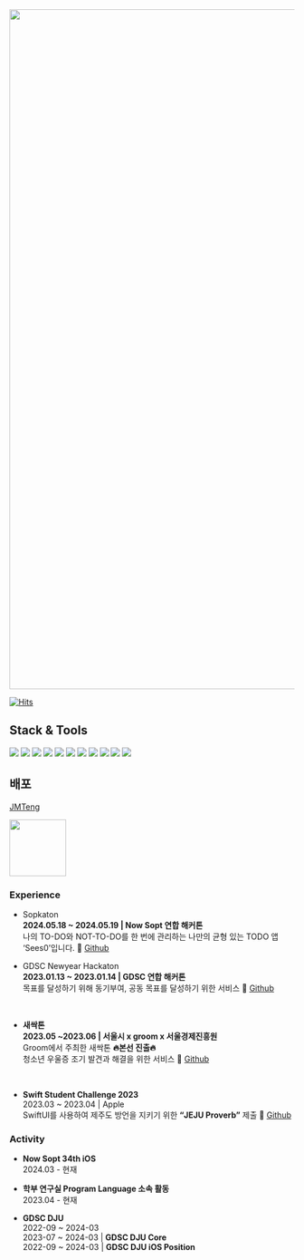 
<!--
**hooni0918/hooni0918** is a ✨ _special_ ✨ repository because its `README.md` (this file) appears on your GitHub profile.

- 🔭 I’m currently working on ..
- 🌱 I’m currently learning ...
- 👯 I’m looking to collaborate on ...
- 🤔 I’m looking for help with ...
- 💬 Ask me about ...
- 📫 How to reach me: ...
- 😄 Pronouns: ...
- ⚡ Fun fact: ...
-->
<img width="1200" src="https://github.com/hooni0918/hooni0918/assets/109647045/24c2ae92-a64e-4a12-bfda-5bdd3457e4de">



[![Hits](https://hits.seeyoufarm.com/api/count/incr/badge.svg?url=https%3A%2F%2Fgithub.com%2Fhooni0918%2Fhit-counter&count_bg=%2379C83D&title_bg=%23555555&icon=github.svg&icon_color=%23FFFFFF&title=visited&edge_flat=false)](https://hits.seeyoufarm.com)


## Stack & Tools
<p>
<img src="https://img.shields.io/badge/Swift-F05138?&style=flat-square&logo=Swift&logoColor=white"/>
<img src="https://img.shields.io/badge/SwiftUI-2C68B5?&style=flat-square&logo=Swift&logoColor=white"/>
<img src="https://img.shields.io/badge/Xcode-147EFB?&style=flat-square&logo=Xcode&logoColor=white"/>

<!-- <p style="margin-right: 40;"> -->
<img src="https://img.shields.io/badge/Git-F05032?&style=flat-square&logo=Git&logoColor=white"/>
<img src="https://img.shields.io/badge/GitHub-111111?&style=flat-square&logo=GitHub&logoColor=white"/>
<img src="https://img.shields.io/badge/CocoaPods-EE3322?&style=flat-square&logo=CocoaPods&logoColor=white"/> 
<img src="https://img.shields.io/badge/Postman-FF6C37?&style=flat-square&logo=Postman&logoColor=white"/>
<img src="https://img.shields.io/badge/Figma-ef8c7d?&style=flat-square&logo=Figma&logoColor=white"/>
<img src="https://img.shields.io/badge/jira-0052CC?&style=flat-square&logo=jira&logoColor=white"/>
<img src="https://img.shields.io/badge/slack-4A154B?&style=flat-square&logo=slack&logoColor=white"/>
<img src="https://img.shields.io/badge/notion-000000?&style=flat-square&logo=notion&logoColor=white"/>


## 배포
[JMTeng](https://apps.apple.com/kr/app/jmteng-%EC%9A%B0%EB%A6%AC%EB%A7%8C%EC%9D%98-%EB%A7%9B%EC%A7%91%EB%A6%AC%EC%8A%A4%ED%8A%B8/id6478379579) 

<img width="100" height="100" src= "https://github.com/hooni0918/hooni0918/assets/109647045/0b10a698-43db-4b9d-b83d-6ea986405ec4">

### **Experience**

- Sopkaton <br>
**2024.05.18 ~ 2024.05.19 | Now Sopt 연합 해커톤**<br>
나의 TO-DO와 NOT-TO-DO를 한 번에 관리하는 나만의 균형 있는 TODO 앱 ‘Sees0’입니다.
🔗 [Github](https://github.com/34th-SOPKATHON-iOS-TEAM1/iOS)

- GDSC Newyear Hackaton <br>
**2023.01.13 ~ 2023.01.14 | GDSC 연합 해커톤**<br>
목표를 달성하기 위해 동기부여, 공동 목표를 달성하기 위한 서비스
🔗 [Github](https://github.com/GDSC-Hackathon-TeamB)

<br>

- **새싹톤** <br>
**2023.05 ~2023.06 | 서울시 x groom x 서울경제진흥원**<br>
Groom에서 주최한 새싹톤  **🔥본선 진출🔥**<br>
청소년 우울증 조기 발견과 해결을 위한 서비스
🔗 [Github](https://github.com/hooni0918/Sesacthon_DoitDoitChu/tree/main)

<br>

- **Swift Student Challenge 2023** <br>
2023.03 ~ 2023.04 | Apple<br>
SwiftUI를 사용하여 제주도 방언을 지키기 위한 **“JEJU Proverb”** 제출
🔗 [Github](https://github.com/hooni0918/WWDC2023-Scholaship)

### Activity

- **Now Sopt 34th iOS**<br>2024.03 - 현재
  
- **학부 연구실 Program Language 소속 활동**<br>
  2023.04 - 현재
  
- **GDSC DJU**<br>
2022-09 ~ 2024-03<br>
2023-07 ~ 2024-03  |  **GDSC DJU Core** <br>
2022-09 ~ 2024-03  |  **GDSC DJU iOS Position**
</div>
